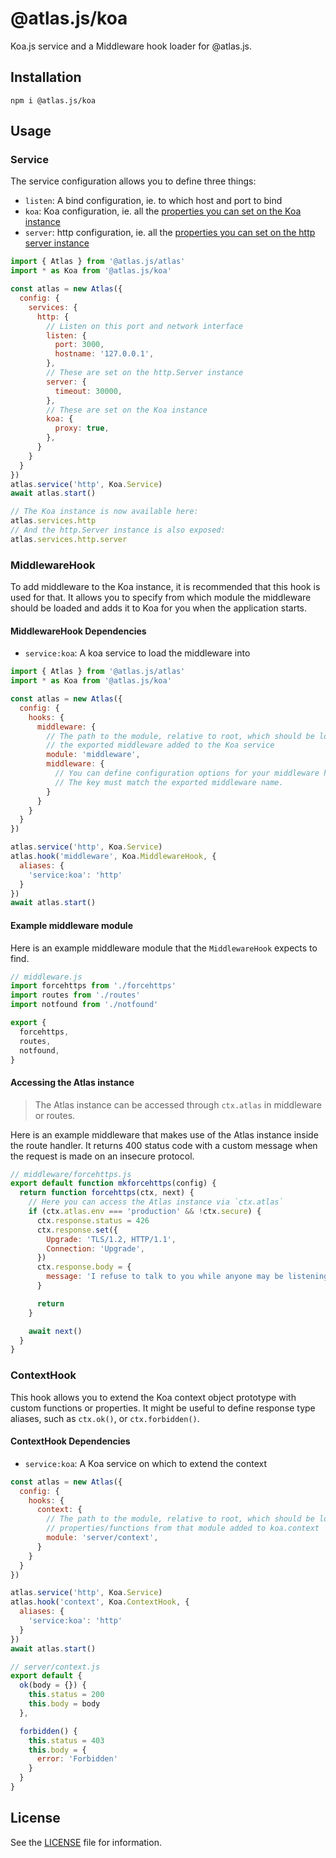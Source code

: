 # @atlas.js/koa

Koa.js service and a Middleware hook loader for @atlas.js.

## Installation

`npm i @atlas.js/koa`

## Usage

### Service

The service configuration allows you to define three things:

- `listen`: A bind configuration, ie. to which host and port to bind
- `koa`: Koa configuration, ie. all the [properties you can set on the Koa instance][koa-settings]
- `server`: http configuration, ie. all the [properties you can set on the http server instance][http-settings]

```js
import { Atlas } from '@atlas.js/atlas'
import * as Koa from '@atlas.js/koa'

const atlas = new Atlas({
  config: {
    services: {
      http: {
        // Listen on this port and network interface
        listen: {
          port: 3000,
          hostname: '127.0.0.1',
        },
        // These are set on the http.Server instance
        server: {
          timeout: 30000,
        },
        // These are set on the Koa instance
        koa: {
          proxy: true,
        },
      }
    }
  }
})
atlas.service('http', Koa.Service)
await atlas.start()

// The Koa instance is now available here:
atlas.services.http
// And the http.Server instance is also exposed:
atlas.services.http.server
```

### MiddlewareHook

To add middleware to the Koa instance, it is recommended that this hook is used for that. It allows you to specify from which module the middleware should be loaded and adds it to Koa for you when the application starts.

#### MiddlewareHook Dependencies

- `service:koa`: A koa service to load the middleware into

```js
import { Atlas } from '@atlas.js/atlas'
import * as Koa from '@atlas.js/koa'

const atlas = new Atlas({
  config: {
    hooks: {
      middleware: {
        // The path to the module, relative to root, which should be loaded and
        // the exported middleware added to the Koa service
        module: 'middleware',
        middleware: {
          // You can define configuration options for your middleware here.
          // The key must match the exported middleware name.
        }
      }
    }
  }
})

atlas.service('http', Koa.Service)
atlas.hook('middleware', Koa.MiddlewareHook, {
  aliases: {
    'service:koa': 'http'
  }
})
await atlas.start()
```

#### Example middleware module

Here is an example middleware module that the `MiddlewareHook` expects to find.

```js
// middleware.js
import forcehttps from './forcehttps'
import routes from './routes'
import notfound from './notfound'

export {
  forcehttps,
  routes,
  notfound,
}
```

#### Accessing the Atlas instance

> The Atlas instance can be accessed through `ctx.atlas` in middleware or routes.

Here is an example middleware that makes use of the Atlas instance inside the route handler. It returns 400 status code with a custom message when the request is made on an insecure protocol.

```js
// middleware/forcehttps.js
export default function mkforcehttps(config) {
  return function forcehttps(ctx, next) {
    // Here you can access the Atlas instance via `ctx.atlas`
    if (ctx.atlas.env === 'production' && !ctx.secure) {
      ctx.response.status = 426
      ctx.response.set({
        Upgrade: 'TLS/1.2, HTTP/1.1',
        Connection: 'Upgrade',
      })
      ctx.response.body = {
        message: 'I refuse to talk to you while anyone may be listening.',
      }

      return
    }

    await next()
  }
}
```

### ContextHook

This hook allows you to extend the Koa context object prototype with custom functions or properties. It might be useful to define response type aliases, such as `ctx.ok()`, or `ctx.forbidden()`.

#### ContextHook Dependencies

- `service:koa`: A Koa service on which to extend the context

```js
const atlas = new Atlas({
  config: {
    hooks: {
      context: {
        // The path to the module, relative to root, which should be loaded and
        // properties/functions from that module added to koa.context
        module: 'server/context',
      }
    }
  }
})

atlas.service('http', Koa.Service)
atlas.hook('context', Koa.ContextHook, {
  aliases: {
    'service:koa': 'http'
  }
})
await atlas.start()

// server/context.js
export default {
  ok(body = {}) {
    this.status = 200
    this.body = body
  },

  forbidden() {
    this.status = 403
    this.body = {
      error: 'Forbidden'
    }
  }
}
```

## License

See the [LICENSE](LICENSE) file for information.

[koa-settings]: http://koajs.com/#settings
[http-settings]: https://nodejs.org/api/http.html#http_class_http_server
